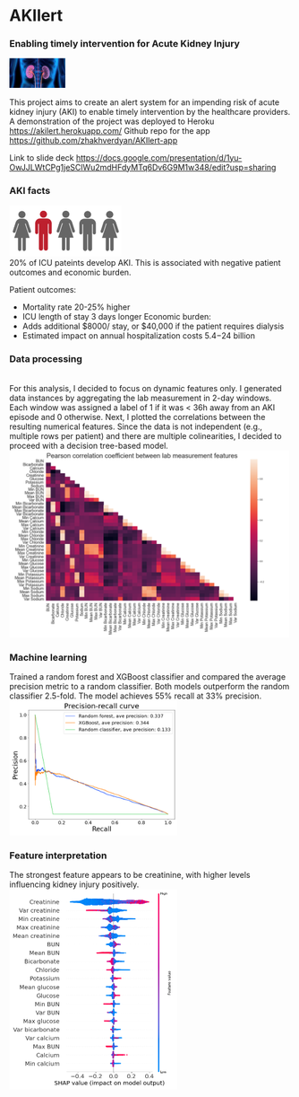 # AKIlert
### Enabling timely intervention for Acute Kidney Injury
<img src="images/kidneys.png" width="100">

This project aims to create an alert system for an impending risk of acute kidney injury (AKI) to enable timely intervention by the healthcare providers. A demonstration of the project was deployed to Heroku https://akilert.herokuapp.com/
Github repo for the app https://github.com/zhakhverdyan/AKIlert-app 

Link to slide deck https://docs.google.com/presentation/d/1yu-OwJJLWtCPg1jeSClWu2mdHFdyMTq6Dv6G9M1w348/edit?usp=sharing

### AKI facts
<img src="images/twenty_percent.png" width="200">
<br>20% of ICU pateints develop AKI. This is associated with negative patient outcomes and economic burden.

Patient outcomes:
* Mortality rate 20-25% higher
* ICU length of stay 3 days longer
Economic burden:
* Adds additional $8000/ stay, or $40,000 if the patient requires dialysis
* Estimated impact on annual hospitalization costs $5.4-$24 billion

### Data processing
<br>For this analysis, I decided to focus on dynamic features only. I generated data instances by aggregating the lab measurement in 2-day windows. Each window was assigned a label of 1 if it was < 36h away from an AKI episode and 0 otherwise. Next, I plotted the correlations between the resulting numerical features. Since the data is not independent (e.g., multiple rows per patient) and there are multiple colinearities, I decided to proceed with a decision tree-based model.
<img src="images/num_correlations.png" width="500">

### Machine learning
Trained a random forest and XGBoost classifier and compared the average precision metric to a random classifier. Both models outperform the random classifier 2.5-fold. The model achieves 55% recall at 33% precision.
<img src="images/pr_curve.png" width="300">

### Feature interpretation
The strongest feature appears to be creatinine, with higher levels influencing kidney injury positively.
<img src="images/xgb_shap.png" width="300">









